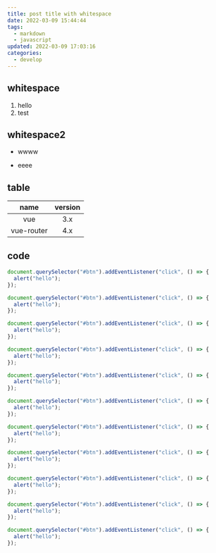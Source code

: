 ```yaml
---
title: post title with whitespace
date: 2022-03-09 15:44:44
tags:
  - markdown
  - javascript
updated: 2022-03-09 17:03:16
categories:
  - develop
---
```


## whitespace

1. hello
2. test

## whitespace2

- wwww

- eeee

## table

|    name    | version |
| :--------: | :-----: |
|    vue     |   3.x   |
| vue-router |   4.x   |

## code

```javascript
document.querySelector("#btn").addEventListener("click", () => {
  alert("hello");
});

document.querySelector("#btn").addEventListener("click", () => {
  alert("hello");
});

document.querySelector("#btn").addEventListener("click", () => {
  alert("hello");
});

document.querySelector("#btn").addEventListener("click", () => {
  alert("hello");
});

document.querySelector("#btn").addEventListener("click", () => {
  alert("hello");
});

document.querySelector("#btn").addEventListener("click", () => {
  alert("hello");
});

document.querySelector("#btn").addEventListener("click", () => {
  alert("hello");
});

document.querySelector("#btn").addEventListener("click", () => {
  alert("hello");
});

document.querySelector("#btn").addEventListener("click", () => {
  alert("hello");
});

document.querySelector("#btn").addEventListener("click", () => {
  alert("hello");
});

document.querySelector("#btn").addEventListener("click", () => {
  alert("hello");
});
```
